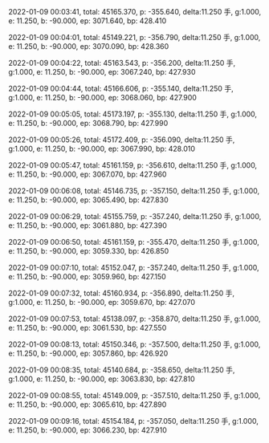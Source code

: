 2022-01-09 00:03:41, total: 45165.370, p: -355.640, delta:11.250 手, g:1.000, e: 11.250, b: -90.000, ep: 3071.640, bp: 428.410

2022-01-09 00:04:01, total: 45149.221, p: -356.790, delta:11.250 手, g:1.000, e: 11.250, b: -90.000, ep: 3070.090, bp: 428.360

2022-01-09 00:04:22, total: 45163.543, p: -356.200, delta:11.250 手, g:1.000, e: 11.250, b: -90.000, ep: 3067.240, bp: 427.930

2022-01-09 00:04:44, total: 45166.606, p: -355.140, delta:11.250 手, g:1.000, e: 11.250, b: -90.000, ep: 3068.060, bp: 427.900

2022-01-09 00:05:05, total: 45173.197, p: -355.130, delta:11.250 手, g:1.000, e: 11.250, b: -90.000, ep: 3068.790, bp: 427.990

2022-01-09 00:05:26, total: 45172.409, p: -356.090, delta:11.250 手, g:1.000, e: 11.250, b: -90.000, ep: 3067.990, bp: 428.010

2022-01-09 00:05:47, total: 45161.159, p: -356.610, delta:11.250 手, g:1.000, e: 11.250, b: -90.000, ep: 3067.070, bp: 427.960

2022-01-09 00:06:08, total: 45146.735, p: -357.150, delta:11.250 手, g:1.000, e: 11.250, b: -90.000, ep: 3065.490, bp: 427.830

2022-01-09 00:06:29, total: 45155.759, p: -357.240, delta:11.250 手, g:1.000, e: 11.250, b: -90.000, ep: 3061.880, bp: 427.390

2022-01-09 00:06:50, total: 45161.159, p: -355.470, delta:11.250 手, g:1.000, e: 11.250, b: -90.000, ep: 3059.330, bp: 426.850

2022-01-09 00:07:10, total: 45152.047, p: -357.240, delta:11.250 手, g:1.000, e: 11.250, b: -90.000, ep: 3059.960, bp: 427.150

2022-01-09 00:07:32, total: 45160.934, p: -356.890, delta:11.250 手, g:1.000, e: 11.250, b: -90.000, ep: 3059.670, bp: 427.070

2022-01-09 00:07:53, total: 45138.097, p: -358.870, delta:11.250 手, g:1.000, e: 11.250, b: -90.000, ep: 3061.530, bp: 427.550

2022-01-09 00:08:13, total: 45150.346, p: -357.500, delta:11.250 手, g:1.000, e: 11.250, b: -90.000, ep: 3057.860, bp: 426.920

2022-01-09 00:08:35, total: 45140.684, p: -358.650, delta:11.250 手, g:1.000, e: 11.250, b: -90.000, ep: 3063.830, bp: 427.810

2022-01-09 00:08:55, total: 45149.009, p: -357.510, delta:11.250 手, g:1.000, e: 11.250, b: -90.000, ep: 3065.610, bp: 427.890

2022-01-09 00:09:16, total: 45154.184, p: -357.050, delta:11.250 手, g:1.000, e: 11.250, b: -90.000, ep: 3066.230, bp: 427.910